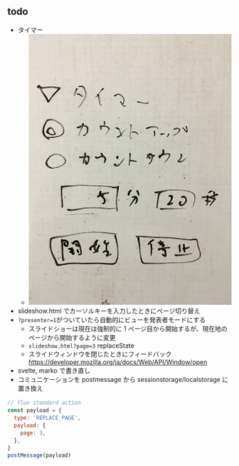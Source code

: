 ## todo

- タイマー
  - ![](./timer.jpg)
- slideshow.html でカーソルキーを入力したときにページ切り替え
- `?presenter=1`がついていたら自動的にビューを発表者モードにする
  - スライドショーは現在は強制的に 1 ページ目から開始するが、現在地のページから開始するように変更
  - `slideshow.html?page=3` replaceState
  - スライドウィンドウを閉じたときにフィードバック https://developer.mozilla.org/ja/docs/Web/API/Window/open
- svelte, marko で書き直し
- コミュニケーションを postmessage から sessionstorage/localstorage に置き換え

```js
// flux standard action
const payload = {
  type: 'REPLACE_PAGE',
  payload: {
    page: 3,
  },
}
postMessage(payload)
```
